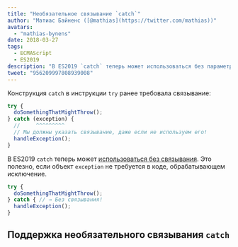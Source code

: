 ```yaml
---
title: "Необязательное связывание `catch`"
author: "Матиас Байненс ([@mathias](https://twitter.com/mathias))"
avatars: 
  - "mathias-bynens"
date: 2018-03-27
tags: 
  - ECMAScript
  - ES2019
description: "В ES2019 `catch` теперь может использоваться без параметра."
tweet: "956209997808939008"
---
```

Конструкция `catch` в инструкции `try` ранее требовала связывание:

```js
try {
  doSomethingThatMightThrow();
} catch (exception) {
  //     ^^^^^^^^^
  // Мы должны указать связывание, даже если не используем его!
  handleException();
}
```

В ES2019 `catch` теперь может [использоваться без связывания](https://tc39.es/proposal-optional-catch-binding/). Это полезно, если объект `exception` не требуется в коде, обрабатывающем исключение.

```js
try {
  doSomethingThatMightThrow();
} catch { // → Без связывания!
  handleException();
}
```

## Поддержка необязательного связывания `catch`

<feature-support chrome="66 /blog/v8-release-66#optional-catch-binding"
                 firefox="58 https://bugzilla.mozilla.org/show_bug.cgi?id=1380881"
                 safari="yes https://trac.webkit.org/changeset/220068/webkit"
                 nodejs="10 https://github.com/nodejs/node/blob/master/doc/changelogs/CHANGELOG_V10.md#2018-04-24-version-1000-current-jasnell"
                 babel="yes"></feature-support>

<!--truncate-->